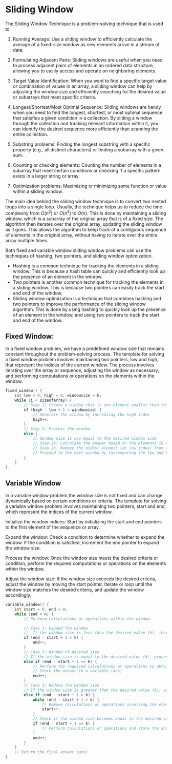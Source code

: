 # Sliding Window

The Sliding Window Technique is a problem-solving technique that is used to

1. Running Average: Use a sliding window to efficiently calculate the average of a fixed-size window as new elements arrive in a stream of data.

2. Formulating Adjacent Pairs: Sliding windows are useful when you need to process adjacent pairs of elements in an ordered data structure, allowing you to easily access and operate on neighboring elements.

3. Target Value Identification: When you want to find a specific target value or combination of values in an array, a sliding window can help by adjusting the window size and efficiently searching for the desired value or subarrays that meet specific criteria.

4. Longest/Shortest/Most Optimal Sequence: Sliding windows are handy when you need to find the longest, shortest, or most optimal sequence that satisfies a given condition in a collection. By sliding a window through the collection and tracking relevant information within it, you can identify the desired sequence more efficiently than scanning the entire collection.

5. Substring problems: Finding the longest substring with a specific property (e.g., all distinct characters) or finding a subarray with a given sum.

6. Counting or checking elements: Counting the number of elements in a subarray that meet certain conditions or checking if a specific pattern exists in a larger string or array.

7. Optimization problems: Maximizing or minimizing some function or value within a sliding window.

The main idea behind the sliding window technique is to convert two nested loops into a single loop. Usually, the technique helps us to reduce the time complexity from $O(n^2)$ or $O(n^3)$ to $O(n)$.
This is done by maintaining a sliding window, which is a subarray of the original array that is of a fixed size. The algorithm then iterates over the original array, updating the sliding window as it goes. This allows the algorithm to keep track of a contiguous sequence of elements in the original array, without having to iterate over the entire array multiple times.

Both fixed and variable window sliding window problems can use the techniques of hashing, two pointers, and sliding window optimization.

- Hashing is a common technique for tracking the elements in a sliding window. This is because a hash table can quickly and efficiently look up the presence of an element in the window.
- Two pointers is another common technique for tracking the elements in a sliding window. This is because two pointers can easily track the start and end of the window.
- Sliding window optimization is a technique that combines hashing and two pointers to improve the performance of the sliding window algorithm. This is done by using hashing to quickly look up the presence of an element in the window, and using two pointers to track the start and end of the window.

## Fixed Window:

In a fixed window problem, we have a predefined window size that remains constant throughout the problem-solving process. The template for solving a fixed window problem involves maintaining two pointers, low and high, that represent the indices of the current window. The process involves iterating over the array or sequence, adjusting the window as necessary, and performing computations or operations on the elements within the window.

```c++
fixed_window() {
    int low = 0, high = 0, windowsize = k;
    while (i < sizeofarray) {
        // Step 1: Create a window that is one element smaller than the desired window size
        if (high - low + 1 < windowsize) {
            // Generate the window by increasing the high index
            high++;
        }
        // Step 2: Process the window
        else {
            // Window size is now equal to the desired window size
            // Step 2a: Calculate the answer based on the elements in the window
            // Step 2b: Remove the oldest element (at low index) from the window for the next window
            // Proceed to the next window by incrementing the low and high indices
        }
    }
}
```

## Variable Window

In a variable window problem,the window size is not fixed and can change dynamically based on certain conditions or criteria. The template for solving a variable window problem involves maintaining two pointers, start and end, which represent the indices of the current window.

Initialize the window indices: Start by initializing the start and end pointers to the first element of the sequence or array.

Expand the window: Check a condition to determine whether to expand the window. If the condition is satisfied, increment the end pointer to expand the window size.

Process the window: Once the window size meets the desired criteria or condition, perform the required computations or operations on the elements within the window.

Adjust the window size: If the window size exceeds the desired criteria, adjust the window by moving the start pointer. Iterate or loop until the window size matches the desired criteria, and update the window accordingly.

```c++
variable_window() {
    int start = 0, end = 0;
    while (end < n) {
        // Perform calculations or operations within the window

        // Case 1: Expand the window
        //  If the window size is less than the desired value (k), increase the end index
        if (end - start + 1 < k) {
            end++;
        }
        // Case 2: Window of desired size
        // If the window size is equal to the desired value (k), process the window and calculate the answer
        else if (end - start + 1 == k) {
            // Perform the required calculations or operations to obtain the answer
            // Store the answer in a variable (ans)
            end++;
        }
        // Case 3: Reduce the window size
        // If the window size is greater than the desired value (k), adjust the window by moving the start index
        else if (end - start + 1 > k) {
            while (end - start + 1 > k) {
                // Remove calculations or operations involving the element at the start index
                start++;
            }
            // Check if the window size becomes equal to the desired value (k) after adjustment
            if (end - start + 1 == k) {
                // Perform calculations or operations and store the answer if necessary
            }
            end++;
        }
    }
    // Return the final answer (ans)
}
```
